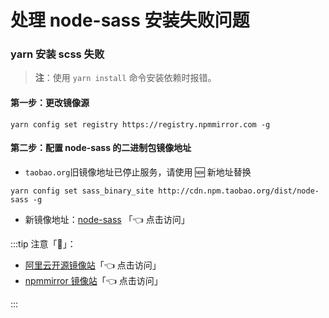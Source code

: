 # 处理 node-sass 安装失败问题

### yarn 安装 scss 失败

> **注**：使用 `yarn install` 命令安装依赖时报错。

#### 第一步：更改镜像源

```shell title="修改包管理工具镜像源地址"
yarn config set registry https://registry.npmmirror.com -g
```

#### 第二步：配置 node-sass 的二进制包镜像地址

-   `taobao.org`旧镜像地址已停止服务，请使用 🆕 新地址替换

```shell title="替换 node_sass 包下载地址"
yarn config set sass_binary_site http://cdn.npm.taobao.org/dist/node-sass -g
```

-   新镜像地址：[node-sass](https://registry.npmmirror.com/binary.html?path=node-sass/) 「👈 点击访问」

:::tip 注意「🔔」：

-   [阿里云开源镜像站](https://developer.aliyun.com/mirror/)「👈 点击访问」
-   [npmmirror 镜像站](https://npmmirror.com/)「👈 点击访问」

:::
